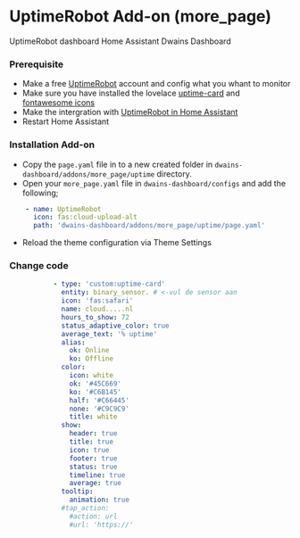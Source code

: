 # UptimeRobot Add-on (more_page)
UptimeRobot dashboard Home Assistant Dwains Dashboard

### Prerequisite
- Make a free [UptimeRobot](https://uptimerobot.com/) account and config what you whant to monitor 
- Make sure you have installed the lovelace [uptime-card](https://github.com/dylandoamaral/uptime-card) and [fontawesome icons](https://github.com/thomasloven/hass-fontawesome)
- Make the intergration with [UptimeRobot in Home Assistant](https://www.home-assistant.io/integrations/uptimerobot/)
- Restart Home Assistant

### Installation Add-on
- Copy the `page.yaml` file in to a new created folder in `dwains-dashboard/addons/more_page/uptime` directory.
- Open your `more_page.yaml` file in `dwains-dashboard/configs` and add the following;
 ```yaml
     - name: UptimeRobot
       icon: fas:cloud-upload-alt
       path: 'dwains-dashboard/addons/more_page/uptime/page.yaml'
```
- Reload the theme configuration via Theme Settings

### Change code
 ```yaml
            - type: 'custom:uptime-card'
              entity: binary_sensor. # <-vul de sensor aan
              icon: 'fas:safari'
              name: cloud.....nl
              hours_to_show: 72
              status_adaptive_color: true
              average_text: '% uptime'
              alias:
                ok: Online
                ko: Offline
              color:
                icon: white
                ok: '#45C669'
                ko: '#C6B145'
                half: '#C66445'
                none: '#C9C9C9'
                title: white
              show:
                header: true
                title: true
                icon: true
                footer: true
                status: true
                timeline: true
                average: true
              tooltip:
                animation: true
              #tap_action:
                #action: url
                #url: 'https://'
```
